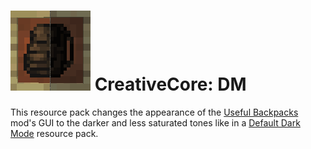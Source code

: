 # ![logo](https://github.com/Kostya0Sim/Useful-Backpacks-DM/blob/main/pack.png) CreativeCore: DM
This resource pack changes the appearance of the [Useful Backpacks](https://www.curseforge.com/minecraft/mc-mods/useful-backpacks) mod's GUI to the darker and less saturated tones like in a [Default Dark Mode](https://www.curseforge.com/minecraft/texture-packs/default-dark-mode) resource pack.
